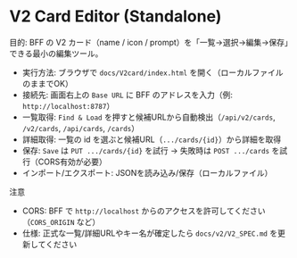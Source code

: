 # V2 Card Editor (Standalone)

目的: BFF の V2 カード（name / icon / prompt）を「一覧→選択→編集→保存」できる最小の編集ツール。

- 実行方法: ブラウザで `docs/V2card/index.html` を開く（ローカルファイルのままでOK）
- 接続先: 画面右上の `Base URL` に BFF のアドレスを入力（例: `http://localhost:8787`）
- 一覧取得: `Find & Load` を押すと候補URLから自動検出（`/api/v2/cards`, `/v2/cards`, `/api/cards`, `/cards`）
- 詳細取得: 一覧の id を選ぶと候補URL（`.../cards/{id}`）から詳細を取得
- 保存: `Save` は `PUT .../cards/{id}` を試行 → 失敗時は `POST .../cards` を試行（CORS有効が必要）
- インポート/エクスポート: JSONを読み込み/保存（ローカルファイル）

注意
- CORS: BFF で `http://localhost` からのアクセスを許可してください（`CORS_ORIGIN` など）
- 仕様: 正式な一覧/詳細URLやキー名が確定したら `docs/v2/V2_SPEC.md` を更新してください

